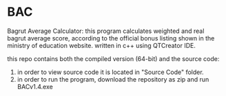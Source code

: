 # BAC
Bagrut Average Calculator:
this program calculates weighted and real bagrut average score,
according to the official bonus listing shown in the ministry of education website.
written in c++ using QTCreator IDE.

this repo contains both the compiled version (64-bit) and the source code:
1) in order to view source code it is located in "Source Code" folder.
2) in order to run the program, download the repository as zip and run BACv1.4.exe
